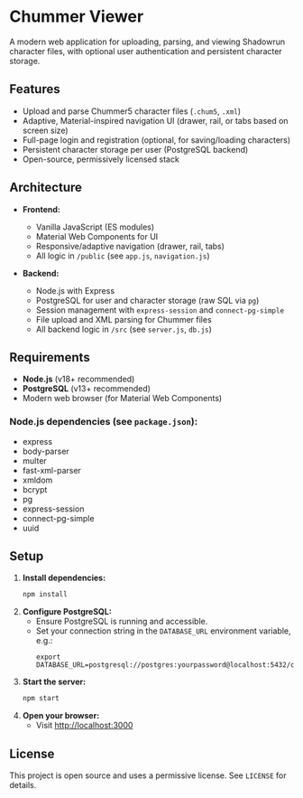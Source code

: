 # Chummer Viewer

A modern web application for uploading, parsing, and viewing Shadowrun character files, with optional user authentication and persistent character storage.

## Features
- Upload and parse Chummer5 character files (`.chum5`, `.xml`)
- Adaptive, Material-inspired navigation UI (drawer, rail, or tabs based on screen size)
- Full-page login and registration (optional, for saving/loading characters)
- Persistent character storage per user (PostgreSQL backend)
- Open-source, permissively licensed stack

## Architecture

- **Frontend:**
  - Vanilla JavaScript (ES modules)
  - Material Web Components for UI
  - Responsive/adaptive navigation (drawer, rail, tabs)
  - All logic in `/public` (see `app.js`, `navigation.js`)

- **Backend:**
  - Node.js with Express
  - PostgreSQL for user and character storage (raw SQL via `pg`)
  - Session management with `express-session` and `connect-pg-simple`
  - File upload and XML parsing for Chummer files
  - All backend logic in `/src` (see `server.js`, `db.js`)

## Requirements

- **Node.js** (v18+ recommended)
- **PostgreSQL** (v13+ recommended)
- Modern web browser (for Material Web Components)

### Node.js dependencies (see `package.json`):
- express
- body-parser
- multer
- fast-xml-parser
- xmldom
- bcrypt
- pg
- express-session
- connect-pg-simple
- uuid

## Setup

1. **Install dependencies:**
   ```sh
   npm install
   ```
2. **Configure PostgreSQL:**
   - Ensure PostgreSQL is running and accessible.
   - Set your connection string in the `DATABASE_URL` environment variable, e.g.:
     ```
     export DATABASE_URL=postgresql://postgres:yourpassword@localhost:5432/chummer
     ```
3. **Start the server:**
   ```sh
   npm start
   ```
4. **Open your browser:**
   - Visit [http://localhost:3000](http://localhost:3000)

## License

This project is open source and uses a permissive license. See `LICENSE` for details.

